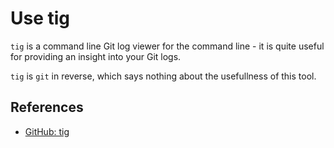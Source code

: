 # Use tig

`tig` is a command line Git log viewer for the command line - it is quite useful for providing an insight into your Git logs.

`tig` is `git` in reverse, which says nothing about the usefullness of this tool.

## References

- [GitHub: tig](https://jonas.github.io/tig/)
